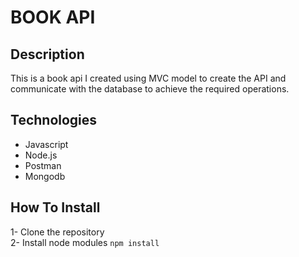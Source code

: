 # BOOK API

## Description
This is a book api I created using MVC model to create the API and communicate with the database to achieve the required operations. 

## Technologies
- Javascript
- Node.js
- Postman
- Mongodb

## How To Install
1- Clone the repository
<br>
2- Install node modules
`npm install`
